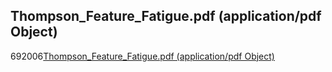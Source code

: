 <article><h1>Thompson_Feature_Fatigue.pdf (application/pdf Object)</h1><time><span class="day">6</span><span class="month">9</span><span class="year">2006</span></time><a href="http://www.gsb.stanford.edu/facseminars/events/marketing/pdfs%2005_06/Thompson_Feature_Fatigue.pdf">Thompson_Feature_Fatigue.pdf (application/pdf Object)</a></article>